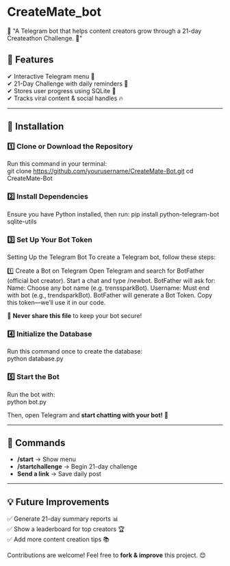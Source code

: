 # CreateMate_bot
🔹 "A Telegram bot that helps content creators grow through a 21-day Createathon Challenge. 🚀"


## 🔹 Features  
✔ Interactive Telegram menu 📱  
✔ 21-Day Challenge with daily reminders 🔔  
✔ Stores user progress using SQLite 💾  
✔ Tracks viral content & social handles 🔥  

---
## 🔧 Installation  

### **1️⃣ Clone or Download the Repository**
Run this command in your terminal:  
git clone https://github.com/yourusername/CreateMate-Bot.git cd CreateMate-Bot


### **2️⃣ Install Dependencies**
Ensure you have Python installed, then run:
pip install python-telegram-bot sqlite-utils

### **3️⃣ Set Up Your Bot Token**
Setting Up the Telegram Bot
To create a Telegram bot, follow these steps:

1️⃣ Create a Bot on Telegram
Open Telegram and search for BotFather (official bot creator).
Start a chat and type /newbot.
BotFather will ask for:
Name: Choose any bot name (e.g. trenssparkBot).
Username: Must end with bot (e.g., trendsparkBot).
BotFather will generate a Bot Token. Copy this token—we’ll use it in our code.

🔹 **Never share this file** to keep your bot secure!  

### **4️⃣ Initialize the Database**
Run this command once to create the database:  
python database.py


### **5️⃣ Start the Bot**
Run the bot with:  
python bot.py

Then, open Telegram and **start chatting with your bot!** 🎉  

---

## 📜 Commands  
- **/start** → Show menu  
- **/startchallenge** → Begin 21-day challenge  
- **Send a link** → Save daily post  

---

## 💡 Future Improvements  
✅ Generate 21-day summary reports 📊  
✅ Show a leaderboard for top creators 🏆  
✅ Add more content creation tips 📚  

Contributions are welcome! Feel free to **fork & improve** this project. 😊  






